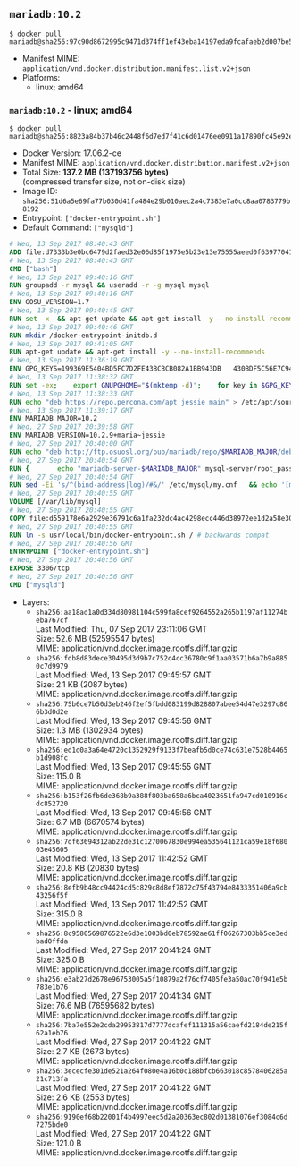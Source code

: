 ## `mariadb:10.2`

```console
$ docker pull mariadb@sha256:97c90d8672995c9471d374ff1ef43eba14197eda9fcafaeb2d007be5838fccbd
```

-	Manifest MIME: `application/vnd.docker.distribution.manifest.list.v2+json`
-	Platforms:
	-	linux; amd64

### `mariadb:10.2` - linux; amd64

```console
$ docker pull mariadb@sha256:8823a84b37b46c2448f6d7ed7f41c6d01476ee0911a17890fc45e92e78011d5f
```

-	Docker Version: 17.06.2-ce
-	Manifest MIME: `application/vnd.docker.distribution.manifest.v2+json`
-	Total Size: **137.2 MB (137193756 bytes)**  
	(compressed transfer size, not on-disk size)
-	Image ID: `sha256:51d6a5e69fa77b030d41fa484e29b010aec2a4c7383e7a0cc8aa0783779b8192`
-	Entrypoint: `["docker-entrypoint.sh"]`
-	Default Command: `["mysqld"]`

```dockerfile
# Wed, 13 Sep 2017 08:40:43 GMT
ADD file:d7333b3e0bc6479d2faed32e06d85f1975e5b23e13e75555aeed0f639770413b in / 
# Wed, 13 Sep 2017 08:40:43 GMT
CMD ["bash"]
# Wed, 13 Sep 2017 09:40:16 GMT
RUN groupadd -r mysql && useradd -r -g mysql mysql
# Wed, 13 Sep 2017 09:40:16 GMT
ENV GOSU_VERSION=1.7
# Wed, 13 Sep 2017 09:40:45 GMT
RUN set -x 	&& apt-get update && apt-get install -y --no-install-recommends ca-certificates wget && rm -rf /var/lib/apt/lists/* 	&& wget -O /usr/local/bin/gosu "https://github.com/tianon/gosu/releases/download/$GOSU_VERSION/gosu-$(dpkg --print-architecture)" 	&& wget -O /usr/local/bin/gosu.asc "https://github.com/tianon/gosu/releases/download/$GOSU_VERSION/gosu-$(dpkg --print-architecture).asc" 	&& export GNUPGHOME="$(mktemp -d)" 	&& gpg --keyserver ha.pool.sks-keyservers.net --recv-keys B42F6819007F00F88E364FD4036A9C25BF357DD4 	&& gpg --batch --verify /usr/local/bin/gosu.asc /usr/local/bin/gosu 	&& rm -r "$GNUPGHOME" /usr/local/bin/gosu.asc 	&& chmod +x /usr/local/bin/gosu 	&& gosu nobody true 	&& apt-get purge -y --auto-remove ca-certificates wget
# Wed, 13 Sep 2017 09:40:46 GMT
RUN mkdir /docker-entrypoint-initdb.d
# Wed, 13 Sep 2017 09:41:05 GMT
RUN apt-get update && apt-get install -y --no-install-recommends 		apt-transport-https ca-certificates 		pwgen 	&& rm -rf /var/lib/apt/lists/*
# Wed, 13 Sep 2017 11:36:19 GMT
ENV GPG_KEYS=199369E5404BD5FC7D2FE43BCBCB082A1BB943DB 	430BDF5C56E7C94E848EE60C1C4CBDCDCD2EFD2A 	4D1BB29D63D98E422B2113B19334A25F8507EFA5
# Wed, 13 Sep 2017 11:38:32 GMT
RUN set -ex; 	export GNUPGHOME="$(mktemp -d)"; 	for key in $GPG_KEYS; do 		gpg --keyserver ha.pool.sks-keyservers.net --recv-keys "$key"; 	done; 	gpg --export $GPG_KEYS > /etc/apt/trusted.gpg.d/mariadb.gpg; 	rm -r "$GNUPGHOME"; 	apt-key list
# Wed, 13 Sep 2017 11:38:33 GMT
RUN echo "deb https://repo.percona.com/apt jessie main" > /etc/apt/sources.list.d/percona.list 	&& { 		echo 'Package: *'; 		echo 'Pin: release o=Percona Development Team'; 		echo 'Pin-Priority: 998'; 	} > /etc/apt/preferences.d/percona
# Wed, 13 Sep 2017 11:39:17 GMT
ENV MARIADB_MAJOR=10.2
# Wed, 27 Sep 2017 20:39:58 GMT
ENV MARIADB_VERSION=10.2.9+maria~jessie
# Wed, 27 Sep 2017 20:40:00 GMT
RUN echo "deb http://ftp.osuosl.org/pub/mariadb/repo/$MARIADB_MAJOR/debian jessie main" > /etc/apt/sources.list.d/mariadb.list 	&& { 		echo 'Package: *'; 		echo 'Pin: release o=MariaDB'; 		echo 'Pin-Priority: 999'; 	} > /etc/apt/preferences.d/mariadb
# Wed, 27 Sep 2017 20:40:54 GMT
RUN { 		echo "mariadb-server-$MARIADB_MAJOR" mysql-server/root_password password 'unused'; 		echo "mariadb-server-$MARIADB_MAJOR" mysql-server/root_password_again password 'unused'; 	} | debconf-set-selections 	&& apt-get update 	&& apt-get install -y 		"mariadb-server=$MARIADB_VERSION" 		percona-xtrabackup-24 		socat 	&& rm -rf /var/lib/apt/lists/* 	&& sed -ri 's/^user\s/#&/' /etc/mysql/my.cnf /etc/mysql/conf.d/* 	&& rm -rf /var/lib/mysql && mkdir -p /var/lib/mysql /var/run/mysqld 	&& chown -R mysql:mysql /var/lib/mysql /var/run/mysqld 	&& chmod 777 /var/run/mysqld
# Wed, 27 Sep 2017 20:40:54 GMT
RUN sed -Ei 's/^(bind-address|log)/#&/' /etc/mysql/my.cnf 	&& echo '[mysqld]\nskip-host-cache\nskip-name-resolve' > /etc/mysql/conf.d/docker.cnf
# Wed, 27 Sep 2017 20:40:55 GMT
VOLUME [/var/lib/mysql]
# Wed, 27 Sep 2017 20:40:55 GMT
COPY file:d559178e6a2929e36791c6a1fa232dc4ac4298ecc446d38972ee1d2a58e30621 in /usr/local/bin/ 
# Wed, 27 Sep 2017 20:40:55 GMT
RUN ln -s usr/local/bin/docker-entrypoint.sh / # backwards compat
# Wed, 27 Sep 2017 20:40:56 GMT
ENTRYPOINT ["docker-entrypoint.sh"]
# Wed, 27 Sep 2017 20:40:56 GMT
EXPOSE 3306/tcp
# Wed, 27 Sep 2017 20:40:56 GMT
CMD ["mysqld"]
```

-	Layers:
	-	`sha256:aa18ad1a0d334d80981104c599fa8cef9264552a265b1197af11274beba767cf`  
		Last Modified: Thu, 07 Sep 2017 23:11:06 GMT  
		Size: 52.6 MB (52595547 bytes)  
		MIME: application/vnd.docker.image.rootfs.diff.tar.gzip
	-	`sha256:fdb8d83dece30495d3d9b7c752c4cc36780c9f1aa03571b6a7b9a8850c7d9979`  
		Last Modified: Wed, 13 Sep 2017 09:45:57 GMT  
		Size: 2.1 KB (2087 bytes)  
		MIME: application/vnd.docker.image.rootfs.diff.tar.gzip
	-	`sha256:75b6ce7b50d3eb246f2ef5fbdd083199d828807abee54d47e3297c866b3d0d2e`  
		Last Modified: Wed, 13 Sep 2017 09:45:56 GMT  
		Size: 1.3 MB (1302934 bytes)  
		MIME: application/vnd.docker.image.rootfs.diff.tar.gzip
	-	`sha256:ed1d0a3a64e4720c1352929f9133f7beafb5d0ce74c631e7528b4465b1d908fc`  
		Last Modified: Wed, 13 Sep 2017 09:45:55 GMT  
		Size: 115.0 B  
		MIME: application/vnd.docker.image.rootfs.diff.tar.gzip
	-	`sha256:b153f26fb6de368b9a388f803ba658a6bca4023651fa947cd010916cdc852720`  
		Last Modified: Wed, 13 Sep 2017 09:45:56 GMT  
		Size: 6.7 MB (6670574 bytes)  
		MIME: application/vnd.docker.image.rootfs.diff.tar.gzip
	-	`sha256:7df63694312ab22de31c1270067830e994ea535641121ca59e18f68003e45605`  
		Last Modified: Wed, 13 Sep 2017 11:42:52 GMT  
		Size: 20.8 KB (20830 bytes)  
		MIME: application/vnd.docker.image.rootfs.diff.tar.gzip
	-	`sha256:8efb9b48cc94424cd5c829c8d8ef7872c75f43794e8433351406a9cb43256f5f`  
		Last Modified: Wed, 13 Sep 2017 11:42:52 GMT  
		Size: 315.0 B  
		MIME: application/vnd.docker.image.rootfs.diff.tar.gzip
	-	`sha256:8c9580569876522e6d3e1003bd0eb78592ae61ff06267303bb5ce3edbad0ffda`  
		Last Modified: Wed, 27 Sep 2017 20:41:24 GMT  
		Size: 325.0 B  
		MIME: application/vnd.docker.image.rootfs.diff.tar.gzip
	-	`sha256:e3ab27d2678e96753005a5f10879a2f76cf7405fe3a50ac70f941e5b783e1b76`  
		Last Modified: Wed, 27 Sep 2017 20:41:34 GMT  
		Size: 76.6 MB (76595682 bytes)  
		MIME: application/vnd.docker.image.rootfs.diff.tar.gzip
	-	`sha256:7ba7e552e2cda29953817d7777dcafef111315a56caefd2184de215f62a1eb76`  
		Last Modified: Wed, 27 Sep 2017 20:41:22 GMT  
		Size: 2.7 KB (2673 bytes)  
		MIME: application/vnd.docker.image.rootfs.diff.tar.gzip
	-	`sha256:3ececfe301de521a264f080e4a16b0c188bfcb663018c8578406285a21c713fa`  
		Last Modified: Wed, 27 Sep 2017 20:41:22 GMT  
		Size: 2.6 KB (2553 bytes)  
		MIME: application/vnd.docker.image.rootfs.diff.tar.gzip
	-	`sha256:9190ef68b22001f4b4997eec5d2a20363ec802d01381076ef3084c6d7275bde0`  
		Last Modified: Wed, 27 Sep 2017 20:41:22 GMT  
		Size: 121.0 B  
		MIME: application/vnd.docker.image.rootfs.diff.tar.gzip

